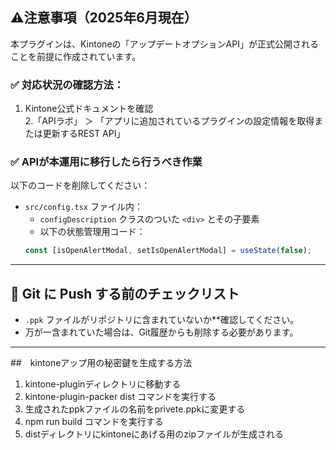 

## ⚠️注意事項（2025年6月現在）

本プラグインは、Kintoneの「アップデートオプションAPI」が正式公開されることを前提に作成されています。

### ✅ 対応状況の確認方法：

  1. Kintone公式ドキュメントを確認  
  2.「APIラボ」 ＞  「アプリに追加されているプラグインの設定情報を取得または更新するREST API」

### ✅ APIが本運用に移行したら行うべき作業

以下のコードを削除してください：

  - `src/config.tsx` ファイル内：
    - `configDescription` クラスのついた `<div>` とその子要素
    - 以下の状態管理用コード：
    ```ts
    const [isOpenAlertModal, setIsOpenAlertModal] = useState(false);
    ```
-----------------------------------------------------------------------------------------------------




## 🔐 Git に Push する前のチェックリスト

  - `.ppk` ファイルがリポジトリに含まれていないか**確認してください。
  - 万が一含まれていた場合は、Git履歴からも削除する必要があります。

------------------------------------------------------------------------------------------------------



##　kintoneアップ用の秘密鍵を生成する方法
  1. kintone-pluginディレクトリに移動する
  2. kintone-plugin-packer dist コマンドを実行する
  3. 生成されたppkファイルの名前をprivete.ppkに変更する
  4. npm run build コマンドを実行する
  5. distディレクトリにkintoneにあげる用のzipファイルが生成される